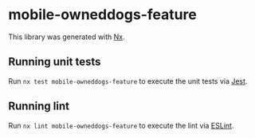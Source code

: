 # mobile-owneddogs-feature

This library was generated with [Nx](https://nx.dev).

## Running unit tests

Run `nx test mobile-owneddogs-feature` to execute the unit tests via [Jest](https://jestjs.io).

## Running lint

Run `nx lint mobile-owneddogs-feature` to execute the lint via [ESLint](https://eslint.org/).
